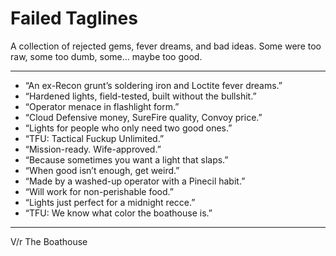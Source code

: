 # Failed Taglines

A collection of rejected gems, fever dreams, and bad ideas.
Some were too raw, some too dumb, some… maybe too good.

---

- “An ex-Recon grunt’s soldering iron and Loctite fever dreams.”  
- “Hardened lights, field-tested, built without the bullshit.”  
- “Operator menace in flashlight form.”  
- “Cloud Defensive money, SureFire quality, Convoy price.”  
- “Lights for people who only need two good ones.”  
- “TFU: Tactical Fuckup Unlimited.”  
- “Mission-ready. Wife-approved.”  
- “Because sometimes you want a light that slaps.”  
- “When good isn’t enough, get weird.”  
- “Made by a washed-up operator with a Pinecil habit.”  
- “Will work for non-perishable food.”  
- “Lights just perfect for a midnight recce.”  
- “TFU: We know what color the boathouse is.”  

---
V/r
The Boathouse
